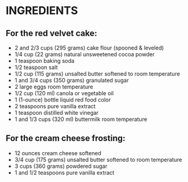 # INGREDIENTS

## For the red velvet cake:

- 2 and 2/3 cups (295 grams) cake flour (spooned & leveled)
- 1/4 cup (22 grams) natural unsweetened cocoa powder
- 1 teaspoon baking soda
- 1/2 teaspoon salt
- 1/2 cup (115 grams) unsalted butter softened to room temperature
- 1 and 3/4 cups (350 grams) granulated sugar
- 2 large eggs room temperature
- 1/2 cup (120 ml) canola or vegetable oil
- 1 (1-ounce) bottle liquid red food color
- 2 teaspoons pure vanilla extract
- 1 teaspoon distilled white vinegar
- 1 and 1/3 cups (320 ml) buttermilk room temperature

## For the cream cheese frosting:

- 12 ounces cream cheese softened
- 3/4 cup (175 grams) unsalted butter softened to room temperature
- 3 cups (360 grams) powdered sugar
- 1 and 1/2 teaspoons pure vanilla extract
